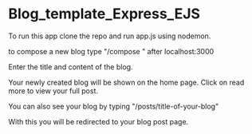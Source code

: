 # Blog_template_Express_EJS

To run this app clone the repo and run app.js using nodemon.

to compose a new blog type "/compose " after localhost:3000

Enter the title and content of the blog.

Your newly created blog will be shown on the home page. Click on read more to view your full post.

You can also see your blog by typing "/posts/title-of-your-blog"

With this you will be redirected to your blog post page.
 
